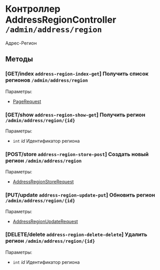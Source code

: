 # Контроллер AddressRegionController `/admin/address/region`

Адрес-Регион

## Методы

### [GET/index `address-region-index-get`] Получить список регионов `/admin/address/region`

Параметры: 

- [PageRequest](../OBJECT.md#PageRequest) 

### [GET/show `address-region-show-get`] Получить регион `/admin/address/region/{id}`

Параметры: 

- `int` *id* Идентификатор региона

### [POST/store `address-region-store-post`] Создать новый регион `/admin/address/region`

Параметры: 

- [AddressRegionStoreRequest](../OBJECT.md#AddressRegionStoreRequest) 

### [PUT/update `address-region-update-put`] Обновить регион `/admin/address/region/{id}`

Параметры: 

- [AddressRegionUpdateRequest](../OBJECT.md#AddressRegionUpdateRequest) 

### [DELETE/delete `address-region-delete-delete`] Удалить регион `/admin/address/region/{id}`

Параметры: 

- `int` *id* Идентификатор региона
